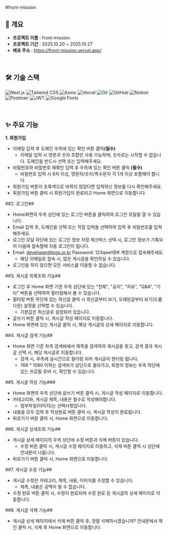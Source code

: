 #front-mission

## 🚩 개요
- **프로젝트 이름** : front-mission
- **프로젝트 기간** : 2025.10.20 ~ 2025.10.27
- **배포 주소** : https://front-mission.vercel.app/

<br>

## 🛠️ 기술 스택
![Next.js](https://img.shields.io/badge/Next.js-000000?style=for-the-badge&logo=nextdotjs&logoColor=white)
![Tailwind CSS](https://img.shields.io/badge/Tailwind_CSS-06B6D4?style=for-the-badge&logo=tailwindcss&logoColor=white)
![Axios](https://img.shields.io/badge/Axios-5A29E4?style=for-the-badge&logo=axios&logoColor=white)
![Vercel](https://img.shields.io/badge/Vercel-000000?style=for-the-badge&logo=vercel&logoColor=white)
![Git](https://img.shields.io/badge/Git-F05032?style=for-the-badge&logo=git&logoColor=white)
![GitHub](https://img.shields.io/badge/GitHub-181717?style=for-the-badge&logo=github&logoColor=white)
![Notion](https://img.shields.io/badge/Notion-000000?style=for-the-badge&logo=notion&logoColor=white)
![Postman](https://img.shields.io/badge/Postman-FF6C37?style=for-the-badge&logo=postman&logoColor=white)
![JWT](https://img.shields.io/badge/JWT-000000?style=for-the-badge&logo=JSON%20Web%20Tokens&logoColor=white)
![Google Fonts](https://img.shields.io/badge/Google_Fonts-4285F4?style=for-the-badge&logo=googlefonts&logoColor=white)

<br>

## ✨ 주요 기능

**1. 회원가입**
- 이메일 입력 후 도메인 우측에 있는 확인 버튼 클릭<strong>(필수)</strong>
  - 이메일 입력 시 영문과 숫자 조합만 사용 가능하며, 숫자로는 시작할 수 없습니다. 도메인을 반드시 선택 또는 입력해주세요.
- 비밀번호와 비밀번호 재확인 입력 후 우측에 있는 확인 버튼 클릭 <strong>(필수)</strong>
  - 비밀번호 입력 시 8자 이상, 영문자/숫자/특수문자 각 1개 이상 포함해야 합니다.
- 회원가입 버튼이 초록색으로 바뀌지 않았다면 입력하신 정보를 다시 확인해주세요.
- 회원가입 버튼 클릭 시 회원가입이 완료되고 Home 화면으로 이동합니다.

##2. 로그인##
- Home화면의 우측 상단에 있는 로그인 버튼을 클릭하여 로그인 모달을 열 수 있습니다.
- Email 입력 후, 도메인을 선택 또는 직접 입력을 선택하여 입력 후 비밀번호를 입력해주세요.
- 로그인 모달 하단에 있는 로그인 정보 저장 체크박스 선택 시, 로그인 정보가 기록되어 다음에 접속할때 자동 로그인이 됩니다.
- Email: developer@bigs.or.kr Password: 123qwe!@# 계정으로 접속해주세요.
  - 해당 이메일로 접속 시, 많은 게시글을 확인하실 수 있습니다.
- 로그인을 하지 않으면 모든 서비스를 이용할 수 없습니다.
 
##3. 게시글 목록조회 기능##
- 로그인 후 Home 화면 기준 우측 상단에 있는 "전체", "공지", "자유", "Q&A", "기타" 버튼을 선택하여 필터링해서 볼 수 있습니다.
- 필터링 버튼 하단에 있는 최신글 클릭 시 최신글부터 보기, 오래된글부터 보기(드롭다운) 설정을 선택할 수 있습니다.
  - 기본값은 최신글로 설정되어 있습니다.
- 글쓰기 버튼 클릭 시, 게시글 작성 페이지로 이동합니다.
- Home 화면에 있는 게시글 클릭 시, 해당 게시글의 상세 페이지로 이동합니다.

##4. 게시글 검색 기능##
- Home 화면 기준 좌측 검색바에서 제목을 검색하여 게시글을 찾고, 검색 결과 게시글 선택 시, 해당 게시글로 이동합니다.
  - 검색 시, 우측에 실시간으로 필터링 되어 게시글이 렌더링 됩니다.
  - 768 * 1080 이하는 검색바가 상단으로 올라가고, 회원의 정보는 우측 하단에 있는 프로필 호버 시, 확인할 수 있습니다.

##5. 게시글 작성 기능###
- Home 화면의 우측 상단에 글쓰기 버튼 클릭 시, 게시글 작성 페이지로 이동합니다.
- 카테고리와, 게시글 제목, 내용은 필수로 작성해야합니다.
  - 첨부파일(이미지)는 선택사항입니다.
- 내용을 모두 입력 후 작성완료 버튼 클릭 시, 게시글 작성이 완료됩니다.
- 뒤로가기 버튼 클릭 시, Home 화면으로 이동합니다.

##6. 게시글 상세조회 기능##
- 게시글 상세 페이지의 우측 상단에 수정 버튼과 삭제 버튼이 있습니다.
  - 수정 버튼 클릭 시, 게시글 수정 페이지로 이동하고, 삭제 버튼 클릭 시 상단에 안내문이 나옵니다.
- 뒤로가기 버튼 클릭 시, Home 화면으로 이동합니다.

##7. 게시글 수정 기능##
- 게시글 수정은 카테고리, 제목, 내용, 이미지를 수정할 수 있습니다.
  - 제목, 내용은 공백이 될 수 없습니다.
- 수정 완료 버튼 클릭 시, 수정이 완료되며 수정 완료 된 게시글의 상세 페이지로 이동합니다.

##8. 게시글 삭제 기능##
- 게시글 상세 페이지에서 삭제 버튼 클릭 후, 정말 삭제하시겠습니까? 안내문에서 확인 클릭 시, 삭제 후 Home 화면으로 이동합니다.



